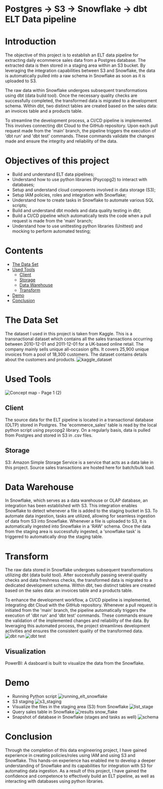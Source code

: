 
# Postgres -> S3 -> Snowflake -> dbt ELT Data pipeline

# Introduction
The objective of this project is to establish an ELT data pipeline for extracting daily ecommerce sales data from a Postgres database. The extracted data is then stored in a staging area within an S3 bucket. By leveraging the integration capabilities between S3 and Snowflake, the data is automatically pulled into a raw schema in Snowflake as soon as it is uploaded to S3.

The raw data within Snowflake undergoes subsequent transformations using dbt (data build tool). Once the necessary quality checks are successfully completed, the transformed data is migrated to a development schema. Within dbt, two distinct tables are created based on the sales data: an invoices table and a products table.

To streamline the development process, a CI/CD pipeline is implemented. This involves connecting dbt Cloud to the GitHub repository. Upon each pull request made from the 'main' branch, the pipeline triggers the execution of 'dbt run' and 'dbt test' commands. These commands validate the changes made and ensure the integrity and reliability of the data.

# Objectives of this project
- Build and understand ELT data pipelines;
- Understand how to use python libraries (Psycopg2) to interact with databases;
- Setup and understand cloud components involved in data storage (S3);
- Setup IAM policies, roles and integration with Snowflake;
- Understand how to create tasks in Snowflake to automate various SQL scripts;
- Build and understand dbt models and data quality testing in dbt;
- Build a CI/CD pipeline which automatically tests the code when a pull request is made from the 'main' branch;
- Understand how to use unittesting python libraries (Unittest) and mocking to perform automated testing;

# Contents

- [The Data Set](#the-data-set)
- [Used Tools](#used-tools)
  - [Client](#client)
  - [Storage](#storage)
  - [Data Warehouse](#datawarehouse)
  - [Transform](#transform)
- [Demo](#demo)
- [Conclusion](#conclusion)


# The Data Set
The dataset I used in this project is taken from Kaggle. This is a transnactional dataset which contains all the sales transactions occurring between 2010-12-01 and 2011-12-01 for a UK-based online retail. The company mainly sells unique all-occasion gifts. It covers 25,900 unique invoices from a pool of 18,300 customers. The dataset contains details about the customers and products.
![kaggle_dataset](https://github.com/mesesanovidiu/snowflake_postgres_dbt_elt_pipeline/assets/108272657/c39649b1-741b-4a70-bee0-5f227ea549c4)


# Used Tools
![Concept map - Page 1 (2)](https://github.com/mesesanovidiu/snowflake_postgres_dbt_elt_pipeline/assets/108272657/4dff22e7-2135-4cfe-a28a-a455f9f353fc)

## Client
The source data for the ELT pipeline is located in a transactional database (OLTP) stored in Postgres. The 'ecommerce_sales' table is read by the local python script using psycopg2 library. On a regularly basis, data is pulled from Postgres and stored in S3 in .csv files.
## Storage
S3: Amazon Simple Storage Service is a service that acts as a data lake in this project. Source sales transactions are hosted here for batch/bulk load.

# Data Warehouse
In Snowflake, which serves as a data warehouse or OLAP database, an integration has been established with S3. This integration enables Snowflake to detect whenever a file is added to the staging bucket in S3. To automate data ingestion, tasks are utilized, allowing for seamless ingestion of data from S3 into Snowflake. Whenever a file is uploaded to S3, it is automatically ingested into Snowflake in a 'RAW' schema. Once the data from the staging area is successfully ingested, a 'snowflake task' is triggered to automatically drop the staging table.

# Transform
The raw data stored in Snowflake undergoes subsequent transformations utilizing dbt (data build tool). After successfully passing several quality checks and data freshness checks, the transformed data is migrated to a dedicated development schema. Within dbt, two distinct tables are created based on the sales data: an invoices table and a products table.

To enhance the development workflow, a CI/CD pipeline is implemented, integrating dbt Cloud with the GitHub repository. Whenever a pull request is initiated from the 'main' branch, the pipeline automatically triggers the execution of 'dbt run' and 'dbt test' commands. These commands ensure the validation of the implemented changes and reliability of the data. By leveraging this automated process, the project streamlines development activities and ensures the consistent quality of the transformed data.
![dbt run](https://github.com/mesesanovidiu/snowflake_postgres_dbt_elt_pipeline/assets/108272657/91c4b770-8db2-4ff0-814b-9e77d03ba298)
![dbt test](https://github.com/mesesanovidiu/snowflake_postgres_dbt_elt_pipeline/assets/108272657/b890816a-e801-49c7-8e6d-d3c79f37a518)



## Visualization
PowerBI: A dasboard is built to visualize the data from the Snowflake.

# Demo
- Running Python script
![running_elt_snowflake](https://github.com/mesesanovidiu/snowflake_postgres_dbt_elt_pipeline/assets/108272657/f99c033c-e408-4331-bfe8-54878a819640)
- S3 staging
![s3_staging](https://github.com/mesesanovidiu/snowflake_postgres_dbt_elt_pipeline/assets/108272657/9477c495-0230-4ea4-aa0a-19717cfddffb)
- Visualize the files in the staging area (S3) from Snowflake
![list_stage](https://github.com/mesesanovidiu/snowflake_postgres_dbt_elt_pipeline/assets/108272657/ac0d97a5-b6d2-4229-a63f-d9d7c3ad0196)
- Query sales table in Snowflake
![results snow_flake](https://github.com/mesesanovidiu/snowflake_postgres_dbt_elt_pipeline/assets/108272657/20fe06be-4a04-44fd-a67b-a1bca110a3d8)
- Snapshot of database in Snowflake (stages and tasks as well)
![schema](https://github.com/mesesanovidiu/snowflake_postgres_dbt_elt_pipeline/assets/108272657/bd92394d-3a12-4959-b4ed-a7aaf7bba358)


# Conclusion
Through the completion of this data engineering project, I have gained experience in creating policies/roles using IAM and using S3 and Snowflake. This hands-on experience has enabled me to develop a deeper understanding of Snowflake and its capabilities for integration with S3 for automating data ingestion. As a result of this project, I have gained the confidence and competence to effectively build an ELT pipeline, as well as interacting with databases using python libraries.
